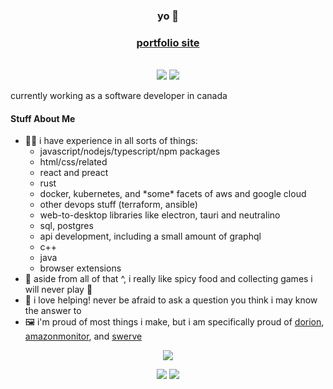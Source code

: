 <div align="center">
  <h3>yo 🐎</h3>
  <h3><a href="http://spikehd.github.io/">portfolio site</a></h3>
  <br/>
  <img src="https://badges.pufler.dev/years/SpikeHD" /> <img src="https://badges.pufler.dev/visits/SpikeHD/SpikeHD" />
</div>

<p>
  currently working as a software developer in canada
</p>

<h4>Stuff About Me</h4>
<ul>
  <li>👨‍💻 i have experience in all sorts of things:
    <ul>
      <li>javascript/nodejs/typescript/npm packages</li>
      <li>html/css/related</li>
      <li>react and preact</li>
      <li>rust</li>
      <li>docker, kubernetes, and *some* facets of aws and google cloud</li>
      <li>other devops stuff (terraform, ansible)</li>
      <li>web-to-desktop libraries like electron, tauri and neutralino</li>
      <li>sql, postgres</li>
      <li>api development, including a small amount of graphql</li>
      <li>c++</li>
      <li>java</li>
      <li>browser extensions</li>
    </ul>
  </li>
  <li>🍲 aside from all of that ^, i really like spicy food and collecting games i will never play 🤪
  <li>💙 i love helping! never be afraid to ask a question you think i may know the answer to</li>
  <li>🖼️ i'm proud of most things i make, but i am specifically proud of <a href="https://github.com/SpikeHD/Dorion">dorion</a>, <a href="https://github.com/SpikeHD/AmazonMonitor">amazonmonitor</a>, and <a href="https://github.com/SpikeHD/AmazonMonitor">swerve</a></li>
</ul>

<div align="center">
  
  ![](http://github-profile-summary-cards.vercel.app/api/cards/profile-details?username=SpikeHD&theme=nord_dark)
  
  ![](http://github-profile-summary-cards.vercel.app/api/cards/repos-per-language?username=SpikeHD&theme=nord_dark)
  ![](http://github-profile-summary-cards.vercel.app/api/cards/stats?username=spikehd&theme=nord_dark) 
</div>
